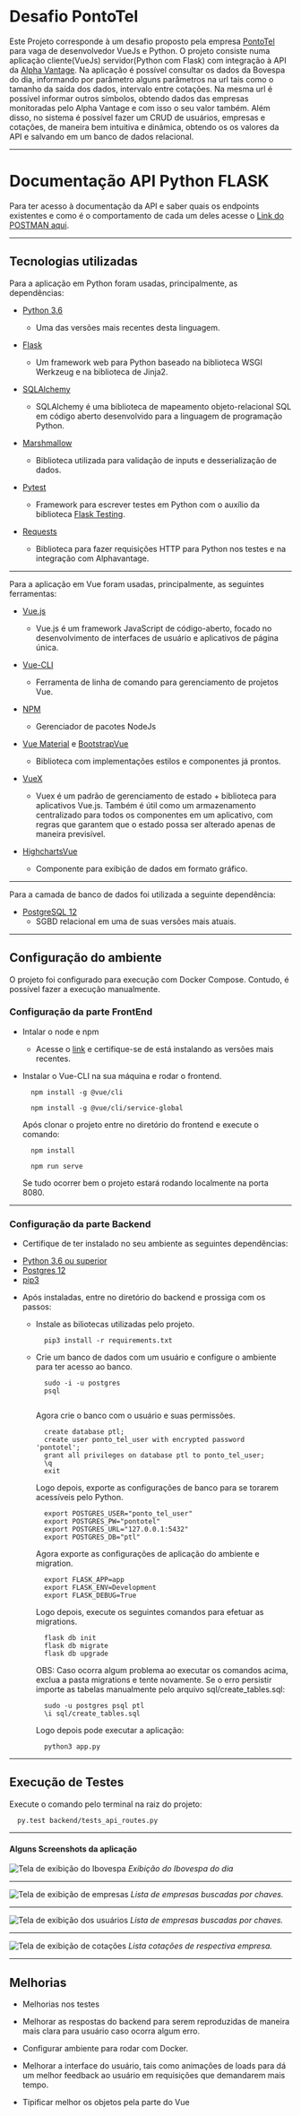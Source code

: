 # Desafio PontoTel


Este Projeto corresponde à um desafio proposto pela empresa [PontoTel](https://www.pontotel.com.br/) para vaga de desenvolvedor VueJs e Python. O projeto consiste numa aplicação cliente(VueJs) servidor(Python com Flask) com integração à API da [Alpha Vantage](https://www.alphavantage.co/). Na aplicação é possível consultar os dados da Bovespa do dia, informando por parâmetro alguns parâmetros na url tais como o tamanho da saída dos dados, intervalo entre cotações. Na mesma url é possível informar outros símbolos, obtendo dados das empresas monitoradas pelo Alpha Vantage e com isso o seu valor também. 
Além disso, no sistema é possível fazer um CRUD de usuários, empresas e cotações, de maneira bem intuitiva e dinâmica, obtendo os os valores da API e salvando em um banco de dados relacional. 

---

# Documentação API Python FLASK

Para ter acesso à documentação da API e saber quais os endpoints existentes e como é o comportamento de cada um deles acesse o [Link do POSTMAN aqui](https://documenter.getpostman.com/view/11802905/SzzoZFJf).


---

## Tecnologias utilizadas

Para a aplicação em Python foram usadas, principalmente, as dependências:

+ [Python 3.6](https://www.python.org/)
  - Uma das versões mais recentes desta linguagem.

+ [Flask](https://flask.palletsprojects.com/en/1.1.x/)
  - Um framework web para Python baseado na biblioteca WSGI Werkzeug e na biblioteca de Jinja2.

+ [SQLAlchemy](https://www.sqlalchemy.org/)
  - SQLAlchemy é uma biblioteca de mapeamento objeto-relacional SQL em código aberto desenvolvido para a linguagem de programação Python.

+ [Marshmallow](https://marshmallow.readthedocs.io/en/3.0/api_reference.html)
  - Biblioteca utilizada para validação de inputs e desserialização de dados.

+ [Pytest](https://docs.pytest.org/en/latest/)
  - Framework para escrever testes em Python com o auxílio da biblioteca [Flask Testing](https://pythonhosted.org/Flask-Testing/).

+ [Requests](https://requests.readthedocs.io/pt_BR/latest/user/quickstart.html)
  - Biblioteca para fazer requisições HTTP para Python nos testes e na integração com Alphavantage.

---

Para a aplicação em Vue foram usadas, principalmente, as seguintes ferramentas:
+ [Vue.js ](https://vuejs.org/v2/guide/)
  - Vue.js é um framework JavaScript de código-aberto, focado no desenvolvimento de interfaces de usuário e aplicativos de página única.

+ [Vue-CLI](https://cli.vuejs.org/)
  - Ferramenta de linha de comando para gerenciamento de projetos Vue.

+ [NPM](https://www.npmjs.com/)
  - Gerenciador de pacotes NodeJs

+ [Vue Material](https://vuematerial.io/) e [BootstrapVue](https://bootstrap-vue.org/)
  - Biblioteca com implementações estilos e componentes já prontos.

+ [VueX](https://vuex.vuejs.org/)
  - Vuex é um padrão de gerenciamento de estado + biblioteca para aplicativos Vue.js. Também é útil como um armazenamento centralizado para todos os componentes em um aplicativo, com regras que garantem que o estado possa ser alterado apenas de maneira previsível.


+ [HighchartsVue](https://www.highcharts.com/blog/tutorials/highcharts-vue-wrapper/)
  - Componente para exibição de dados em formato gráfico.

---

Para a camada de banco de dados foi utilizada a seguinte dependência:
+ [PostgreSQL 12](https://www.postgresql.org/)
  - SGBD relacional em uma de suas versões mais atuais.
---

## Configuração do ambiente

O projeto foi configurado para execução com Docker Compose. Contudo, é possível fazer a execução manualmente.

###  Configuração da parte FrontEnd

+ Intalar o node e npm 
  - Acesse o [link](https://dicasdejavascript.com.br/instalacao-do-nodejs-e-npm-no-windows-passo-a-passo/#:~:text=Instala%C3%A7%C3%A3o%20do%20NodeJS%20e%20npm%20no%20Windows%20(Passo%20a%20passo!),-Por%20Gustavo%20Furtado&text=Para%20instalar%20o%20nodejs%20e,que%20%C3%A9%20a%20%C3%BAltima%20vers%C3%A3o.) e certifique-se de está instalando as versões mais recentes. 
   
+ Instalar o Vue-CLI na sua máquina e rodar o frontend.

    ```
      npm install -g @vue/cli

      npm install -g @vue/cli/service-global

    ```
    Após clonar o projeto entre no diretório do frontend e execute o comando:
    
    ```
      npm install

      npm run serve

    ```
    Se tudo ocorrer bem o projeto estará rodando localmente na porta 8080.

---
###  Configuração da parte Backend

 + Certifique de ter instalado no seu ambiente as seguintes dependências:
 
  - [Python 3.6 ou superior](https://www.python.org/downloads/)
  - [Postgres 12](https://www.postgresql.org/about/news/1976/)
  - [pip3](https://www.educative.io/edpresso/installing-pip3-in-ubuntu)

+ Após instaladas, entre no diretório do backend e prossiga com os passos:
  - Instale as biliotecas utilizadas pelo projeto.
    ```
      pip3 install -r requirements.txt

    ```
  - Crie um banco de dados com um usuário e configure o ambiente para ter acesso ao banco.
    ```
      sudo -i -u postgres
      psql
      
    ```
    Agora crie o banco com o usuário e suas permissões.

    ```
      create database ptl;
      create user ponto_tel_user with encrypted password 'pontotel';
      grant all privileges on database ptl to ponto_tel_user;
      \q
      exit
    
    ```
    Logo depois, exporte as configurações de banco para se torarem acessíveis pelo Python.

    ```
      export POSTGRES_USER="ponto_tel_user"
      export POSTGRES_PW="pontotel"
      export POSTGRES_URL="127.0.0.1:5432"
      export POSTGRES_DB="ptl"

    ```
    Agora exporte as configurações de aplicação do ambiente e migration.

    ```
      export FLASK_APP=app
      export FLASK_ENV=Development
      export FLASK_DEBUG=True
    ```

      Logo depois, execute os seguintes comandos para efetuar as migrations.
    
    ```
      flask db init
      flask db migrate
      flask db upgrade

    ```
    OBS: Caso ocorra algum problema ao executar os comandos acima, exclua a pasta migrations e tente novamente.
    Se o erro persistir importe as tabelas manualmente pelo arquivo sql/create_tables.sql:
    
    ```
      sudo -u postgres psql ptl
      \i sql/create_tables.sql
    ```

    Logo depois pode executar a aplicação:

    ```
      python3 app.py

    ```
---

## Execução de Testes

Execute o comando pelo terminal na raiz do projeto:
```
  py.test backend/tests_api_routes.py

```

---

#### Alguns Screenshots da aplicação

![Tela de exibição do Ibovespa](https://i.imgur.com/ou0KwtF.png)
  *Exibição do Ibovespa do dia*

---  
  
![Tela de exibição de empresas](https://i.imgur.com/EaPjCYb.png)
  *Lista de empresas buscadas por chaves.*
  


---  
  
![Tela de exibição dos usuários](https://i.imgur.com/gWja6go.png)
  *Lista de empresas buscadas por chaves.*
  

---  
  
![Tela de exibição de cotações](https://i.imgur.com/hulc6Xp.png)
  *Lista cotações de respectiva empresa.*
  



---

## Melhorias

* Melhorias nos testes

* Melhorar as respostas do backend para serem reproduzidas de maneira mais clara para usuário caso ocorra algum erro.

* Configurar ambiente para rodar com Docker.

* Melhorar a interface do usuário, tais como animações de loads para dá um melhor feedback ao usuário em requisições que demandarem mais tempo.

* Tipificar melhor os objetos pela parte do Vue